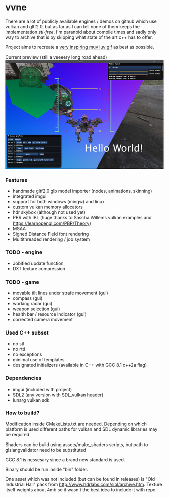 # vvne

There are a lot of publicly available engines / demos on github which use vulkan and gltf2.0, but as far as I can tell none of them keeps the implementation *stl-free*. I'm paranoid about compile times and sadly only way to archive that is by skipping what state of the art c++ has to offer.

Project aims to recreate a [very inspiring muv luv gif](https://thumbs.gfycat.com/HelplessRealAlbacoretuna-size_restricted.gif) as best as possible.

Current preview (still a veeeery long road ahead)
![status preview image](assets/current_status.jpg)

### Features
- handmade gltf2.0 glb model importer (nodes, animations, skinning)
- integrated imgui
- support for both windows (mingw) and linux
- custom vulkan memory allocators
- hdr skybox (although not used yet)
- PBR with IBL (huge thanks to Sascha Willems vulkan examples and https://learnopengl.com/PBR/Theory)
- MSAA
- Signed Distance Field font rendering
- Multithreaded rendering / job system

### TODO - engine
- Jobified update function
- DXT texture compression

### TODO - game
- movable tilt lines under strafe movement (gui)
- compass (gui)
- working radar (gui)
- weapon selection (gui)
- health bar / resource indicator (gui)
- corrected camera movement

### Used C++ subset
- no stl
- no rtti
- no exceptions
- minimal use of templates
- designated initializers (available in C++ with GCC 8.1 c++2a flag)

### Dependencies
- imgui (included with project)
- SDL2 (any version with SDL_vulkan header)
- lunarg vulkan sdk

### How to build?
Modification inside CMakeLists.txt are needed. Depending on which platform is used different paths for vulkan and SDL dynamic libraries may be required.

Shaders can be build using assets/make_shaders scripts, but path to glslangvalidator need to be substituted

GCC 8.1 is nessesary since a brand new standard is used.

Binary should be run inside "bin" folder.

One asset which was not included (but can be found in releases) is "Old Industrial Hall" pack from http://www.hdrlabs.com/sibl/archive.htm.
Texture itself weights about 4mb so it wasn't the best idea to include it with repo.
